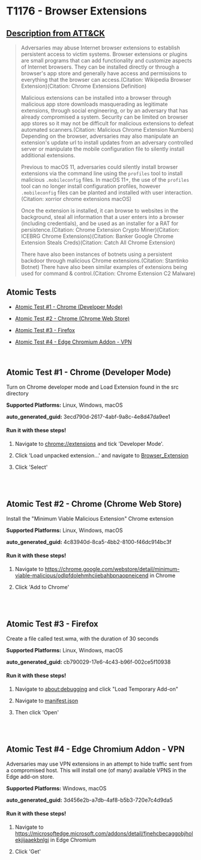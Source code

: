 # T1176 - Browser Extensions
## [Description from ATT&CK](https://attack.mitre.org/techniques/T1176)
<blockquote>Adversaries may abuse Internet browser extensions to establish persistent access to victim systems. Browser extensions or plugins are small programs that can add functionality and customize aspects of Internet browsers. They can be installed directly or through a browser's app store and generally have access and permissions to everything that the browser can access.(Citation: Wikipedia Browser Extension)(Citation: Chrome Extensions Definition)

Malicious extensions can be installed into a browser through malicious app store downloads masquerading as legitimate extensions, through social engineering, or by an adversary that has already compromised a system. Security can be limited on browser app stores so it may not be difficult for malicious extensions to defeat automated scanners.(Citation: Malicious Chrome Extension Numbers) Depending on the browser, adversaries may also manipulate an extension's update url to install updates from an adversary controlled server or manipulate the mobile configuration file to silently install additional extensions.

Previous to macOS 11, adversaries could silently install browser extensions via the command line using the <code>profiles</code> tool to install malicious <code>.mobileconfig</code> files. In macOS 11+, the use of the <code>profiles</code> tool can no longer install configuration profiles, however <code>.mobileconfig</code> files can be planted and installed with user interaction.(Citation: xorrior chrome extensions macOS)

Once the extension is installed, it can browse to websites in the background, steal all information that a user enters into a browser (including credentials), and be used as an installer for a RAT for persistence.(Citation: Chrome Extension Crypto Miner)(Citation: ICEBRG Chrome Extensions)(Citation: Banker Google Chrome Extension Steals Creds)(Citation: Catch All Chrome Extension)

There have also been instances of botnets using a persistent backdoor through malicious Chrome extensions.(Citation: Stantinko Botnet) There have also been similar examples of extensions being used for command & control.(Citation: Chrome Extension C2 Malware)</blockquote>

## Atomic Tests

- [Atomic Test #1 - Chrome (Developer Mode)](#atomic-test-1---chrome-developer-mode)

- [Atomic Test #2 - Chrome (Chrome Web Store)](#atomic-test-2---chrome-chrome-web-store)

- [Atomic Test #3 - Firefox](#atomic-test-3---firefox)

- [Atomic Test #4 - Edge Chromium Addon - VPN](#atomic-test-4---edge-chromium-addon---vpn)


<br/>

## Atomic Test #1 - Chrome (Developer Mode)
Turn on Chrome developer mode and Load Extension found in the src directory

**Supported Platforms:** Linux, Windows, macOS


**auto_generated_guid:** 3ecd790d-2617-4abf-9a8c-4e8d47da9ee1





#### Run it with these steps! 
1. Navigate to [chrome://extensions](chrome://extensions) and
tick 'Developer Mode'.

2. Click 'Load unpacked extension...' and navigate to
[Browser_Extension](../t1176/src/)

3. Click 'Select'







<br/>
<br/>

## Atomic Test #2 - Chrome (Chrome Web Store)
Install the "Minimum Viable Malicious Extension" Chrome extension

**Supported Platforms:** Linux, Windows, macOS


**auto_generated_guid:** 4c83940d-8ca5-4bb2-8100-f46dc914bc3f





#### Run it with these steps! 
1. Navigate to https://chrome.google.com/webstore/detail/minimum-viable-malicious/odlpfdolehmhciiebahbpnaopneicend
in Chrome

2. Click 'Add to Chrome'







<br/>
<br/>

## Atomic Test #3 - Firefox
Create a file called test.wma, with the duration of 30 seconds

**Supported Platforms:** Linux, Windows, macOS


**auto_generated_guid:** cb790029-17e6-4c43-b96f-002ce5f10938





#### Run it with these steps! 
1. Navigate to [about:debugging](about:debugging) and
click "Load Temporary Add-on"

2. Navigate to [manifest.json](./src/manifest.json)

3. Then click 'Open'







<br/>
<br/>

## Atomic Test #4 - Edge Chromium Addon - VPN
Adversaries may use VPN extensions in an attempt to hide traffic sent from a compromised host. This will install one (of many) available VPNS in the Edge add-on store.

**Supported Platforms:** Windows, macOS


**auto_generated_guid:** 3d456e2b-a7db-4af8-b5b3-720e7c4d9da5





#### Run it with these steps! 
1. Navigate to https://microsoftedge.microsoft.com/addons/detail/fjnehcbecaggobjholekjijaaekbnlgj
in Edge Chromium

2. Click 'Get'







<br/>
